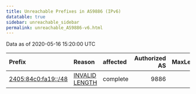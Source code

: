 ```yaml
---
title: Unreachable Prefixes in AS9886 (IPv6)
datatable: true
sidebar: unreachable_sidebar
permalink: unreachable_AS9886-v6.html
---
```


Data as of 2020-05-16 15:20:00 UTC


<div class="datatable-begin"></div>

| Prefix                                                           | Reason                                                                                                       | affected   |   Authorized AS |   MaxLength | Anchor                                       |   unreachable /48s |
|:-----------------------------------------------------------------|:-------------------------------------------------------------------------------------------------------------|:-----------|----------------:|------------:|:---------------------------------------------|-------------------:|
| [2405:84c0:fa19::/48](https://stat.ripe.net/2405:84c0:fa19::/48) | [INVALID LENGTH](https://rpki-validator.ripe.net/announcement-preview?asn=AS9886&prefix=2405:84c0:fa19::/48) | complete   |            9886 |          40 | [APNIC](unreachable_APNIC_RPKI_Root-v6.html) |                  1 |

<div class="datatable-end"></div>